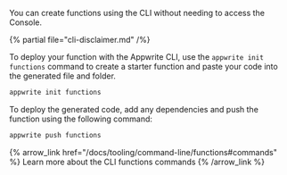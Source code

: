 You can create functions using the CLI without needing to access the Console.

{% partial file="cli-disclaimer.md" /%}

To deploy your function with the Appwrite CLI, use the `appwrite init functions` command to create a starter function and paste your code into the generated file and folder.

```sh
appwrite init functions
```
To deploy the generated code, add any dependencies and push the function using the following command:

```sh
appwrite push functions
```

{% arrow_link href="/docs/tooling/command-line/functions#commands" %}
Learn more about the CLI functions commands
{% /arrow_link %}

